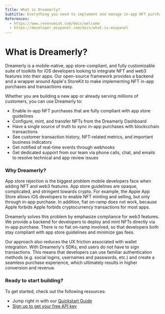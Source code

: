 ```yaml
---
Title: What is Dreamerly?
Subtitle: Everything you need to implement and manage in-app NFT purchases and transactions.
References:
  - https://www.revenuecat.com/docs/welcome
  - https://developer.mixpanel.com/docs/what-is-mixpanel
---
```


# What is Dreamerly?

Dreamerly is a mobile-native, app store-compliant, and fully customizable suite of toolkits for iOS developers looking to integrate NFT and web3 features into their apps. Our open-source framework provides a backend and a wrapper around Apple's StoreKit to make implementing NFT in-app purchases and transactions easy.

Whether you are building a new app or already serving millions of customers, you can use Dreamerly to:

- Enable in-app NFT purchases that are fully compliant with app store guidelines
- Configure, mint, and transfer NFTs from the Dreamerly Dashboard
- Have a single source of truth to sync in-app purchases with blockcchain transactions
- See customer transaction history, NFT-related metrics, and important business indicators
- Get notified of real-time events through webhooks
- Get dedicated support from our team via phone calls, chat, and emails to resolve technical and app review issues

### Why Dreamerly?

App store rejection is the biggest problem mobile developers face when adding NFT and web3 features. App store guidelines are opaque, complicated, and stringent towards crypto. For example, the Apple App Store allows iOS developers to enable NFT minting and selling, but only through in-app purchase. In addition, fiat on-ramp does not work, because Apple forbids Apple forbids cryptocurrency transactions for most apps.

Dreamerly solves this problem by emphasize compliance for web3 features. We provide a backend for developers to deploy and mint NFTs directly via in-app purchase. There is no fiat on-ramp involved, so that developers both stay compliant with app store guidelines and minimize gas fees.

Our approach also reduces the UX friction associated with wallet integration. With Dreamerly's SDKs, end users do not have to sign transactions. This means that developers can use familiar authentication methods (e.g. social logins, usernames and passwords, etc.) and create a seamless purchase experience, which ultimately results in higher conversion and revenue.

### Ready to start building?

To get started, check out the following resources:

- Jump right in with our [Quickstart Guide](/docs/quickstart)
- [Sign up to get your free API key](https://app.dreamerly.com)
